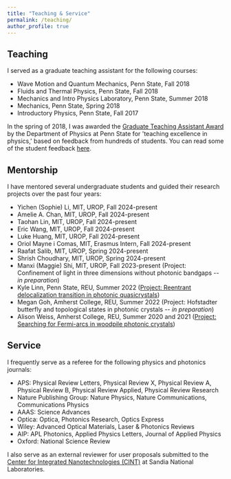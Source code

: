 ```yaml
---
title: "Teaching & Service"
permalink: /teaching/
author_profile: true
---
```


## Teaching
I served as a graduate teaching assistant for the following courses:

- Wave Motion and Quantum Mechanics, Penn State, Fall 2018
- Fluids and Thermal Physics, Penn State, Fall 2018
- Mechanics and Intro Physics Laboratory, Penn State, Summer 2018
- Mechanics, Penn State, Spring 2018
- Introductory Physics, Penn State, Fall 2017

In the spring of 2018, I was awarded the [Graduate Teaching Assistant Award](https://science.psu.edu/physics/graduate/awards/student-teaching) by the Department of Physics at Penn State for 'teaching excellence in physics,' based on feedback from hundreds of students. You can read some of the student feedback [here](https://sachin4594.github.io/svaidya.github.io/files/Selected_Student_Comments.pdf).

## Mentorship
I have mentored several undergraduate students and guided their research projects over the past four years:

- Yichen (Sophie) Li, MIT, UROP, Fall 2024-present
- Amelie A. Chan, MIT, UROP, Fall 2024-present 
- Taohan Lin, MIT, UROP, Fall 2024-present
- Eric Wang, MIT, UROP, Fall 2024-present
- Luke Huang, MIT, UROP, Fall 2024-present
- Oriol Mayne i Comas, MIT, Erasmus Intern, Fall 2024-present
- Raafat Salib, MIT, UROP, Spring 2024-present
- Shrish Choudhary, MIT, UROP, Spring 2024-present
- Manxi (Maggie) Shi, MIT, UROP, Fall 2023-present (Project: Confinement of light in three dimensions without photonic bandgaps -- _in preparation_)
- Kyle Linn, Penn State, REU, Summer 2022 ([Project: Reentrant delocalization transition in photonic quasicrystals](https://journals.aps.org/prresearch/abstract/10.1103/PhysRevResearch.5.033170))
- Megan Goh, Amherst College, REU, Summer 2022 (Project: Hofstadter butterfly and topological states in photonic crystals -- _in preparation_)
- Alison Weiss, Amherst College, REU, Summer 2020 and 2021 ([Project: Searching for Fermi-arcs in woodpile photonic crystals](https://meetings.aps.org/Meeting/CUWIP22/Session/A01.47))

## Service
I frequently serve as a referee for the following physics and photonics journals:

- APS: Physical Review Letters, Physical Review X, Physical Review A, Physical Review B, Physical Review Applied, Physical Review Research
- Nature Publishing Group: Nature Physics, Nature Communications, Communications Physics
- AAAS: Science Advances
- Optica: Optica, Photonics Research, Optics Express
- Wiley: Advanced Optical Materials, Laser & Photonics Reviews
- AIP: APL Photonics, Applied Physics Letters, Journal of Applied Physics
- Oxford: National Science Review

I also serve as an external reviewer for user proposals submitted to the [Center for Integrated Nanotechnologies (CINT)](https://tours.sandia.gov/cint_info.html) at Sandia National Laboratories.


